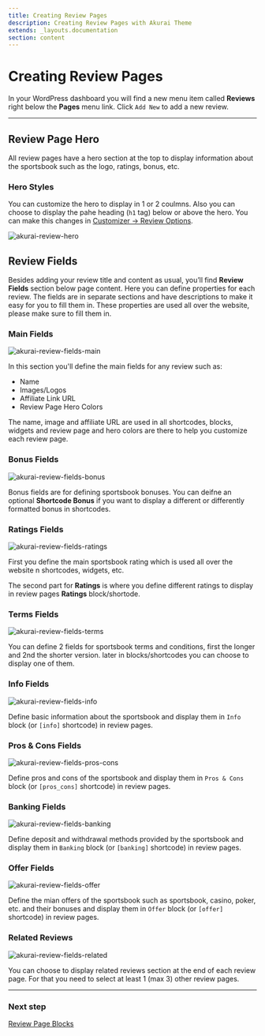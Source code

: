 ```yaml
---
title: Creating Review Pages
description: Creating Review Pages with Akurai Theme
extends: _layouts.documentation
section: content
---
```


# Creating Review Pages

In your WordPress dashboard you will find a new menu item called **Reviews** right below the **Pages** menu link. Click `Add New` to add a new review.

---

## Review Page Hero

All review pages have a hero section at the top to display information about the sportsbook such as the logo, ratings, bonus, etc.

### Hero Styles

You can customize the hero to display in 1 or 2 coulmns. Also you can choose to display the pahe heading (`h1` tag) below or above the hero. You can make this changes in [Customizer &#8594; Review Options](/docs/akurai/customizations#review-options).

![akurai-review-hero](/assets/images/akurai/akurai-review-heros.png)

## Review Fields

Besides adding your review title and content as usual, you’ll find **Review Fields** section below page content. Here you can define properties for each review. The fields are in separate sections and have descriptions to make it easy for you to fill them in. These properties are used all over the website, please make sure to fill them in.

### Main Fields

![akurai-review-fields-main](/assets/images/akurai/akurai-review-fields-main.png)

In this section you'll define the main fields for any review such as:

- Name
- Images/Logos
- Affiliate Link URL
- Review Page Hero Colors

The name, image and affiliate URL are used in all shortcodes, blocks, widgets and review page and hero colors are there to help you customize each review page.

### Bonus Fields

![akurai-review-fields-bonus](/assets/images/akurai/akurai-review-fields-bonus.png)

Bonus fields are for defining sportsbook bonuses. You can deifne an optional **Shortcode Bonus** if you want to display a different or differently formatted bonus in shortcodes.

### Ratings Fields

![akurai-review-fields-ratings](/assets/images/akurai/akurai-review-fields-ratings.png)

First you define the main sportsbook rating which is used all over the website n shortcodes, widgets, etc.

The second part for **Ratings** is where you define different ratings to display in review pages **Ratings** block/shortode.

### Terms Fields

![akurai-review-fields-terms](/assets/images/akurai/akurai-review-fields-terms.png)

You can define 2 fields for sportsbook terms and conditions, first the longer and 2nd the shorter version. later in blocks/shortcodes you can choose to display one of them.

### Info Fields

![akurai-review-fields-info](/assets/images/akurai/akurai-review-fields-info.png)

Define basic information about the sportsbook and display them in `Info` block (or `[info]` shortcode) in review pages.

### Pros & Cons Fields

![akurai-review-fields-pros-cons](/assets/images/akurai/akurai-review-fields-pros-cons.png)

Define pros and cons of the sportsbook and display them in `Pros & Cons` block (or `[pros_cons]` shortcode) in review pages.

### Banking Fields

![akurai-review-fields-banking](/assets/images/akurai/akurai-review-fields-banking.png)

Define deposit and withdrawal methods provided by the sportsbook and display them in `Banking` block (or `[banking]` shortcode) in review pages.

### Offer Fields

![akurai-review-fields-offer](/assets/images/akurai/akurai-review-fields-offer.png)

Define the mian offers of the sportsbook such as sportsbook, casino, poker, etc. and their bonuses and display them in `Offer` block (or `[offer]` shortcode) in review pages.

### Related Reviews

![akurai-review-fields-related](/assets/images/akurai/akurai-review-fields-related.png)

You can choose to display related reviews section at the end of each review page. For that you need to select at least 1 (max 3) other review pages.

---

### Next step

[Review Page Blocks](/docs/akurai/review-page-blocks)

